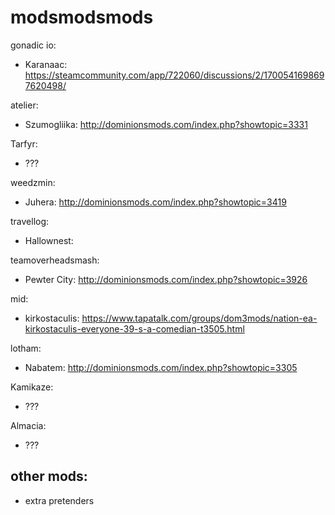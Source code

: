 # modsmodsmods

gonadic io:
- Karanaac: https://steamcommunity.com/app/722060/discussions/2/1700541698697620498/

atelier:
- Szumogliika: http://dominionsmods.com/index.php?showtopic=3331

Tarfyr:
- ???

weedzmin:
- Juhera: http://dominionsmods.com/index.php?showtopic=3419

travellog:
- Hallownest:

teamoverheadsmash:
- Pewter City: http://dominionsmods.com/index.php?showtopic=3926

mid:
- kirkostaculis: https://www.tapatalk.com/groups/dom3mods/nation-ea-kirkostaculis-everyone-39-s-a-comedian-t3505.html

lotham:
- Nabatem: http://dominionsmods.com/index.php?showtopic=3305

Kamikaze:
- ???

Almacia:
- ???

## other mods:
- extra pretenders
